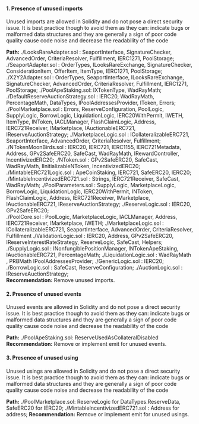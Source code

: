 #### 1. Presence of unused imports
Unused imports are allowed in Solidity and do not pose a direct security issue. It is best practice though to avoid them as they can:
indicate bugs or malformed data structures and they are generally a sign of poor code quality
cause code noise and decrease the readability of the code

**Path:** ./LooksRareAdapter.sol : SeaportInterface, SignatureChecker, AdvancedOrder, CriteriaResolver, Fulfillment, IERC1271, PoolStorage;
./SeaportAdapter.sol : OrderTypes, ILooksRareExchange, SignatureChecker, ConsiderationItem, OfferItem, ItemType, IERC1271, PoolStorage;
./X2Y2Adapter.sol : OrderTypes, SeaportInterface, ILooksRareExchange, SignatureChecker, AdvancedOrder, CriteriaResolver, Fulfillment, IERC1271, PoolStorage;
./PoolApeStaking.sol: IXTokenType, WadRayMath;
./DefaultReserveAuctionStrategy.sol : IERC20, WadRayMath, PercentageMath, DataTypes, IPoolAddressesProvider, IToken, Errors;
./PoolMarketplace.sol : Errors, ReserveConfiguration, PoolLogic, SupplyLogic, BorrowLogic, LiquidationLogic, IERC20WithPermit, IWETH, ​​ItemType, INToken, IACLManager, FlashClaimLogic, Address, IERC721Receiver, IMarketplace, IAuctionableERC721, IReserveAuctionStrategy;
./MarketplaceLogic.sol : ICollateralizableERC721, SeaportInterface, AdvancedOrder, CriteriaResolver, Fulfillment;
./NTokenMoonBirds.sol : IERC20, IERC721, IERC1155, IERC721Metadata, Address, GPv2SafeERC20, SafeCast, WadRayMath, IRewardController, IncentivizedERC20; 
./NToken.sol : GPv2SafeERC20, SafeCast, WadRayMath, IInitializableNToken, IncentivizedERC20; 
./MintableERC721Logic.sol : ApeCoinStaking, IERC721, SafeERC20, IERC20;
./MintableIncentivizedERC721.sol : Strings, IERC721Receiver, SafeCast, WadRayMath;
./PoolParameters.sol : SupplyLogic, MarketplaceLogic, BorrowLogic, LiquidationLogic, IERC20WithPermit, INToken, FlashClaimLogic, Address, IERC721Receiver, IMarketplace, IAuctionableERC721, IReserveAuctionStrategy;
./ReserveLogic.sol : IERC20, GPv2SafeERC20;  
./PoolCore.sol : PoolLogic, MarketplaceLogic, IACLManager, Address, IERC721Receiver, IMarketplace, IWETH;
 ./MarketplaceLogic.sol : ICollateralizableERC721, SeaportInterface, AdvancedOrder, CriteriaResolver, Fulfillment
./ValidationLogic.sol : IERC20, Address, GPv2SafeERC20, IReserveInterestRateStrategy, ReserveLogic, SafeCast, Helpers;
./SupplyLogic.sol : INonfungiblePositionManager, INTokenApeStaking, IAuctionableERC721, PercentageMath;
./LiquidationLogic.sol : WadRayMath , PRBMath IPoolAddressesProvider;
./GenericLogic.sol : IERC20;
./BorrowLogic.sol : SafeCast, ReserveConfiguration;
./AuctionLogic.sol : IReserveAuctionStrategy;  
**Recommendation:** Remove unused imports.

#### 2. Presence of unused events
Unused events are allowed in Solidity and do not pose a direct security issue. It is best practice though to avoid them as they can:
indicate bugs or malformed data structures and they are generally a sign of poor code quality
cause code noise and decrease the readability of the code

**Path:** ./PoolApeStaking.sol: ReserveUsedAsCollateralDisabled 
**Recommendation:** Remove or implement emit for unused events.

#### 3. Presence of unused using
Unused usings are allowed in Solidity and do not pose a direct security issue. It is best practice though to avoid them as they can:
indicate bugs or malformed data structures and they are generally a sign of poor code quality
cause code noise and decrease the readability of the code

**Path:** ./PoolMarketplace.sol: ReserveLogic for DataTypes.ReserveData, SafeERC20 for IERC20;
./MintableIncentivizedERC721.sol :  Address for address;
**Recommendation:** Remove or implement emit for unused usings.
